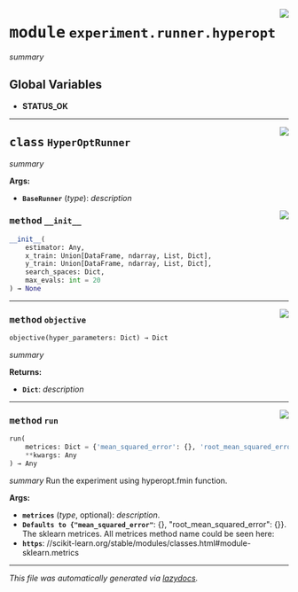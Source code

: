 <!-- markdownlint-disable -->

<a href="../klops/experiment/runner/hyperopt.py#L0"><img align="right" style="float:right;" src="https://img.shields.io/badge/-source-cccccc?style=flat-square"></a>

# <kbd>module</kbd> `experiment.runner.hyperopt`
_summary_ 

**Global Variables**
---------------
- **STATUS_OK**


---

<a href="../klops/experiment/runner/hyperopt.py#L15"><img align="right" style="float:right;" src="https://img.shields.io/badge/-source-cccccc?style=flat-square"></a>

## <kbd>class</kbd> `HyperOptRunner`
_summary_ 



**Args:**
 
 - <b>`BaseRunner`</b> (_type_):  _description_ 

<a href="../klops/experiment/runner/hyperopt.py#L22"><img align="right" style="float:right;" src="https://img.shields.io/badge/-source-cccccc?style=flat-square"></a>

### <kbd>method</kbd> `__init__`

```python
__init__(
    estimator: Any,
    x_train: Union[DataFrame, ndarray, List, Dict],
    y_train: Union[DataFrame, ndarray, List, Dict],
    search_spaces: Dict,
    max_evals: int = 20
) → None
```








---

<a href="../klops/experiment/runner/hyperopt.py#L34"><img align="right" style="float:right;" src="https://img.shields.io/badge/-source-cccccc?style=flat-square"></a>

### <kbd>method</kbd> `objective`

```python
objective(hyper_parameters: Dict) → Dict
```

_summary_ 



**Returns:**
 
 - <b>`Dict`</b>:  _description_ 

---

<a href="../klops/experiment/runner/hyperopt.py#L55"><img align="right" style="float:right;" src="https://img.shields.io/badge/-source-cccccc?style=flat-square"></a>

### <kbd>method</kbd> `run`

```python
run(
    metrices: Dict = {'mean_squared_error': {}, 'root_mean_squared_error': {}},
    **kwargs: Any
) → Any
```

_summary_ Run the experiment using hyperopt.fmin function. 

**Args:**
 
 - <b>`metrices`</b> (_type_, optional):  _description_. 
 - <b>`Defaults to {"mean_squared_error"`</b>:  {}, "root_mean_squared_error": {}}. The sklearn metrices. All metrices method name could be seen here: 
 - <b>`https`</b>: //scikit-learn.org/stable/modules/classes.html#module-sklearn.metrics 




---

_This file was automatically generated via [lazydocs](https://github.com/ml-tooling/lazydocs)._
